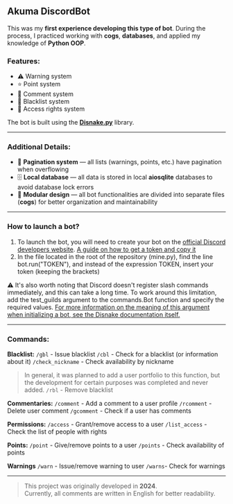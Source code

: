 ## Akuma DiscordBot

This was my **first experience developing this type of bot**. During the process, I practiced working with **cogs**, **databases**, and applied my knowledge of **Python OOP**.

### Features:

- ⚠️ Warning system
- ⭐ Point system
- 💬 Comment system
- 🚫 Blacklist system
- 🔐 Access rights system

The bot is built using the [**Disnake.py**](https://github.com/DisnakeDev/disnake) library.

---

### Additional Details:

- 📄 **Pagination system** — all lists (warnings, points, etc.) have pagination when overflowing
- 🗄️ **Local database** — all data is stored in local **aiosqlite** databases to avoid database lock errors
- 🧩 **Modular design** — all bot functionalities are divided into separate files (**cogs**) for better organization and maintainability

---

### How to launch a bot?

1. To launch the bot, you will need to create your bot on the [official Discord developers website](https://discord.com/developers/). [A guide on how to get a token and copy it](https://www.writebots.com/discord-bot-token/)
2. In the file located in the root of the repository (mine.py), find the line bot.run("TOKEN"), and instead of the expression TOKEN, insert your token (keeping the brackets)

⚠️ It's also worth noting that Discord doesn't register slash commands immediately, and this can take a long time. To work around this limitation, add the test_guilds argument to the commands.Bot function and specify the required values.
[For more information on the meaning of this argument when initializing a bot, see the Disnake documentation itself.](https://docs.disnake.dev/en/latest/ext/commands/slash_commands.html)

---

### Commands:

**Blacklist:**
``/gbl`` - Issue blacklist
``/cbl`` - Check for a blacklist (or information about it)
``/check_nickname`` - Check availability by nickname
> In general, it was planned to add a user portfolio to this function, but the development for certain purposes was completed and never added.
``/rbl`` - Remove blacklist

**Commentaries:**
``/comment`` - Add a comment to a user profile
``/rcomment`` - Delete user comment
``/gcomment`` - Check if a user has comments

**Permissions:**
``/access`` - Grant/remove access to a user
``/list_access`` - Check the list of people with rights

**Points:**
``/point`` - Give/remove points to a user
``/points`` - Check availability of points

**Warnings**
``/warn`` - Issue/remove warning to user
``/warns``- Check for warnings

---

> This project was originally developed in **2024**.  
> Currently, all comments are written in English for better readability.
